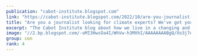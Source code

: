```yaml
---
publication: "cabot-institute.blogspot.com"
link: "https://cabot-institute.blogspot.com/2022/10/are-you-journalist-looking-for-climate.html"
title: "Are you a journalist looking for climate experts? We've got you covered"
excerpt: "The Cabot Institute blog about how we live in a changing and uncertain  world. The University of Bristol's institute for environmental research."
image: "//2.bp.blogspot.com/-oMI3HwsOa4I/WhVw-h3MXhI/AAAAAAAABgQ/Xo3j7eLufJEzMf0J7SijbFHXdAzR4J_nwCK4BGAYYCw/s109-pf/CaptureBris.PNG"
group: con
rank: 4
---
```

